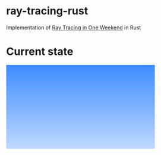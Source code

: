 # ray-tracing-rust
Implementation of [Ray Tracing in One Weekend](https://raytracing.github.io) in Rust

# Current state
![Result](result/image.png)